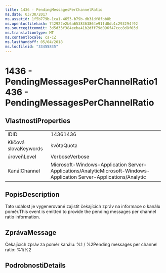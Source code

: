 ```yaml
---
title: 1436 - PendingMessagesPerChannelRatio
ms.date: 03/30/2017
ms.assetid: 1f5b779b-1ca1-4653-b79b-db31df8fbb8b
ms.openlocfilehash: 742922e2b6a6538363864e91fd0db1c293294f92
ms.sourcegitcommit: 3d5d33f384eeba41b2dff79d096f47ccc8d8f03d
ms.translationtype: MT
ms.contentlocale: cs-CZ
ms.lasthandoff: 05/04/2018
ms.locfileid: "33455835"
---
```

# <a name="1436---pendingmessagesperchannelratio"></a><span data-ttu-id="76371-102">1436 - PendingMessagesPerChannelRatio</span><span class="sxs-lookup"><span data-stu-id="76371-102">1436 - PendingMessagesPerChannelRatio</span></span>
## <a name="properties"></a><span data-ttu-id="76371-103">Vlastnosti</span><span class="sxs-lookup"><span data-stu-id="76371-103">Properties</span></span>  
  
|||  
|-|-|  
|<span data-ttu-id="76371-104">ID</span><span class="sxs-lookup"><span data-stu-id="76371-104">ID</span></span>|<span data-ttu-id="76371-105">1436</span><span class="sxs-lookup"><span data-stu-id="76371-105">1436</span></span>|  
|<span data-ttu-id="76371-106">Klíčová slova</span><span class="sxs-lookup"><span data-stu-id="76371-106">Keywords</span></span>|<span data-ttu-id="76371-107">kvóta</span><span class="sxs-lookup"><span data-stu-id="76371-107">Quota</span></span>|  
|<span data-ttu-id="76371-108">úroveň</span><span class="sxs-lookup"><span data-stu-id="76371-108">Level</span></span>|<span data-ttu-id="76371-109">Verbose</span><span class="sxs-lookup"><span data-stu-id="76371-109">Verbose</span></span>|  
|<span data-ttu-id="76371-110">Kanál</span><span class="sxs-lookup"><span data-stu-id="76371-110">Channel</span></span>|<span data-ttu-id="76371-111">Microsoft-Windows-Application Server-Applications/Analytic</span><span class="sxs-lookup"><span data-stu-id="76371-111">Microsoft-Windows-Application Server-Applications/Analytic</span></span>|  
  
## <a name="description"></a><span data-ttu-id="76371-112">Popis</span><span class="sxs-lookup"><span data-stu-id="76371-112">Description</span></span>  
 <span data-ttu-id="76371-113">Tato událost je vygenerované zajistit čekajících zpráv na informace o kanálu poměr.</span><span class="sxs-lookup"><span data-stu-id="76371-113">This event is emitted to provide the pending messages per channel ratio information.</span></span>  
  
## <a name="message"></a><span data-ttu-id="76371-114">Zpráva</span><span class="sxs-lookup"><span data-stu-id="76371-114">Message</span></span>  
 <span data-ttu-id="76371-115">Čekajících zpráv za poměr kanálu: %1 / %2</span><span class="sxs-lookup"><span data-stu-id="76371-115">Pending messages per channel ratio: %1/%2</span></span>  
  
## <a name="details"></a><span data-ttu-id="76371-116">Podrobnosti</span><span class="sxs-lookup"><span data-stu-id="76371-116">Details</span></span>
